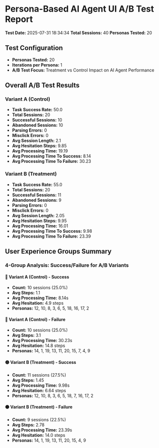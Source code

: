 # Persona-Based AI Agent UI A/B Test Report
**Test Date:** 2025-07-31 18:34:34
**Total Sessions:** 40
**Personas Tested:** 20

## Test Configuration
- **Personas Tested:** 20
- **Iterations per Persona:** 1
- **A/B Test Focus:** Treatment vs Control Impact on AI Agent Performance

## Overall A/B Test Results
### Variant A (Control)
- **Task Success Rate:** 50.0
- **Total Sessions:** 20
- **Successful Sessions:** 10
- **Abandoned Sessions:** 10
- **Parsing Errors:** 0
- **Misclick Errors:** 0
- **Avg Session Length:** 2.1
- **Avg Hesitation Steps:** 9.85
- **Avg Processing Time:** 19.19
- **Avg Processing Time To Success:** 8.14
- **Avg Processing Time To Failure:** 30.23

### Variant B (Treatment)
- **Task Success Rate:** 55.0
- **Total Sessions:** 20
- **Successful Sessions:** 11
- **Abandoned Sessions:** 9
- **Parsing Errors:** 0
- **Misclick Errors:** 0
- **Avg Session Length:** 2.05
- **Avg Hesitation Steps:** 9.95
- **Avg Processing Time:** 16.01
- **Avg Processing Time To Success:** 9.98
- **Avg Processing Time To Failure:** 23.39

## User Experience Groups Summary
### 4-Group Analysis: Success/Failure for A/B Variants

#### 🔵 Variant A (Control) - Success
- **Count:** 10 sessions (25.0%)
- **Avg Steps:** 1.1
- **Avg Processing Time:** 8.14s
- **Avg Hesitation:** 4.9 steps
- **Personas:** 12, 10, 8, 3, 6, 5, 18, 16, 17, 2

#### 🔴 Variant A (Control) - Failure
- **Count:** 10 sessions (25.0%)
- **Avg Steps:** 3.1
- **Avg Processing Time:** 30.23s
- **Avg Hesitation:** 14.8 steps
- **Personas:** 14, 1, 19, 13, 11, 20, 15, 7, 4, 9

#### 🟡 Variant B (Treatment) - Success
- **Count:** 11 sessions (27.5%)
- **Avg Steps:** 1.45
- **Avg Processing Time:** 9.98s
- **Avg Hesitation:** 6.64 steps
- **Personas:** 12, 10, 8, 3, 6, 5, 18, 7, 16, 17, 2

#### 🟠 Variant B (Treatment) - Failure
- **Count:** 9 sessions (22.5%)
- **Avg Steps:** 2.78
- **Avg Processing Time:** 23.39s
- **Avg Hesitation:** 14.0 steps
- **Personas:** 14, 1, 19, 13, 11, 20, 15, 4, 9
